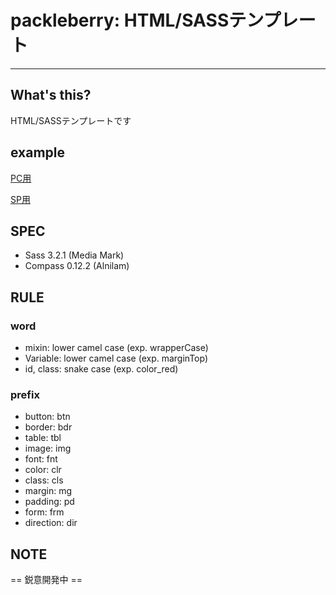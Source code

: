# packleberry: HTML/SASSテンプレート
***

## What's this?
HTML/SASSテンプレートです

## example
[PC用](./pc/)

[SP用](./SP/)

## SPEC
* Sass 3.2.1 (Media Mark)
* Compass 0.12.2 (Alnilam)

## RULE
### word
* mixin: lower camel case (exp. wrapperCase)
* Variable: lower camel case (exp. marginTop)
* id, class: snake case (exp. color_red)

### prefix
* button: btn
* border: bdr
* table: tbl
* image: img
* font: fnt
* color: clr
* class: cls
* margin: mg
* padding: pd
* form: frm
* direction: dir

## NOTE
== 鋭意開発中 ==


